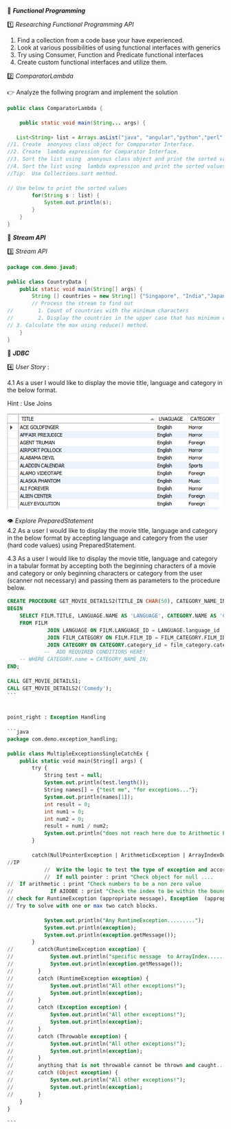:beginner: _**Functional Programming**_  

:one: _Researching Functional Programming API_  

1. Find a collection from a code base your have experienced.
2. Look at various possibilities of using functional interfaces with generics
3. Try using Consumer, Function and Predicate functional interfaces
4. Create custom functional interfaces and utilize them.


:two: _ComparatorLambda_  

:point_right: Analyze the follwing program and implement the solution  


```java
public class ComparatorLambda {
    
    public static void main(String... args) {

   List<String> list = Arrays.asList("java", "angular","python","perl");     
//1. Create  anonyous class object for Compparator Interface. 
//2. Create  lambda expression for Comparator Interface.      
//3. Sort the list using  anonyous class object and print the sorted values
//4. Sort the list using  lambda expression and print the sorted values
//Tip:  Use Collections.sort method.

// Use below to print the sorted values
        for(String s : list) {
            System.out.println(s);
        }
    }
}


```
:beginner: _**Stream API**_  


:three: _Stream API_
```java
package com.demo.java8;

public class CountryData {
    public static void main(String[] args) {
        String [] countries = new String[] {"Singapore", "India","Japan", "Russia", "Netherlands", "Ukraine","France", "Italy"};
        // Process the stream to find out
//        1. Count of countries with the minimum characters
//        2. Display the countries in the upper case that has minimum characters.
// 3. Calculate the max using reduce() method.
    }
}

```
  
:beginner: _**JDBC**_  

:four: _User Story_ : 

4.1 As a user I would like to display the movie title, language and category in the below format. 

Hint : Use Joins  

![](movie.png)  

:eye: *Explore PreparedStatement*  
4.2  As a user I would like to display the movie title, language and category in the below format by accepting language and category from the user (hard code values) using PreparedStatement.

4.3  As a user I would like to display the movie title, language and category in a tabular format by accepting both the beginning characters of a movie and category or only beginning characters or category from the user (scanner not necessary) and passing them as parameters to the procedure below.

<!-- HINT USE WILDCARD IN SQL (LIKE 'A%') 
USE ? MARK(S) IN THE PROCEDURE CALL FOR JAVA-->
````sql
CREATE PROCEDURE GET_MOVIE_DETAILS2(TITLE_IN CHAR(50), CATEGORY_NAME_IN CHAR(50))
BEGIN
    SELECT FILM.TITLE, LANGUAGE.NAME AS 'LANGUAGE', CATEGORY.NAME AS 'CATEGORY'
    FROM FILM
             JOIN LANGUAGE ON FILM.LANGUAGE_ID = LANGUAGE.language_id
             JOIN FILM_CATEGORY ON FILM.FILM_ID = FILM_CATEGORY.FILM_ID
             JOIN CATEGORY ON CATEGORY.category_id = film_category.category_id
            --  ADD REQUIRED CONDITIONS HERE!
    -- WHERE CATEGORY.name = CATEGORY_NAME_IN;
END;

CALL GET_MOVIE_DETAILS1;
CALL GET_MOVIE_DETAILS2('Comedy');
```


point_right : Exception Handling

```java
package com.demo.exception_handling;

public class MultipleExceptionsSingleCatchEx {
    public static void main(String[] args) {
        try {
            String test = null;
            System.out.println(test.length());
            String names[] = {"test me", "for exceptions..."};
            System.out.println(names[1]);
            int result = 0;
            int num1 = 0;
            int num2 = 0;
            result = num1 / num2;
            System.out.println("does not reach here due to Arithmetic Exc....");
        }

        catch(NullPointerException | ArithmeticException | ArrayIndexOutOfBoundsException  exception) {
//IP
            //  Write the logic to test the type of exception and accordingly print a message.
            //  If null pointer : print "Check object for null ....
//  If arithmetic : print "Check numbers to be a non zero value
//            If AIOOBE : print "Check the index to be within the bounds.
// check for RuntimeException (appropriate message), Exception  (appropriate message) and Throwable  (appropriate message)
// Try to solve with one or max two catch blocks.

            System.out.println("Any RuntimeException.........");
            System.out.println(exception);
            System.out.println(exception.getMessage());
        }
//        catch(RuntimeException exception) {
//            System.out.println("specific message  to ArrayIndex......");
//            System.out.println(exception.getMessage());
//        }
//        catch (RuntimeException exception) {
//            System.out.println("All other exceptions!");
//            System.out.println(exception);
//        }
//        catch (Exception exception) {
//            System.out.println("All other exceptions!");
//            System.out.println(exception);
//        }
//        catch (Throwable exception) {
//            System.out.println("All other exceptions!");
//            System.out.println(exception);
//        }
//        anything that is not throwable cannot be thrown and caught....
//        catch (Object exception) {
//            System.out.println("All other exceptions!");
//            System.out.println(exception);
//        }
    }
}

```